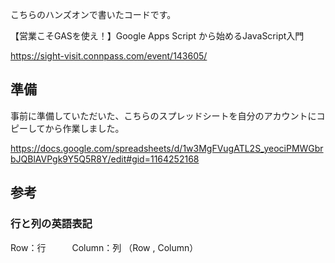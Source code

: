 こちらのハンズオンで書いたコードです。

【営業こそGASを使え！】Google Apps Script から始めるJavaScript入門

https://sight-visit.connpass.com/event/143605/


## 準備
事前に準備していただいた、こちらのスプレッドシートを自分のアカウントにコピーしてから作業しました。

https://docs.google.com/spreadsheets/d/1w3MgFVugATL2S_yeociPMWGbrbJQBlAVPgk9Y5Q5R8Y/edit#gid=1164252168


## 参考
### 行と列の英語表記
Row：行　　　Column：列
（Row , Column）
